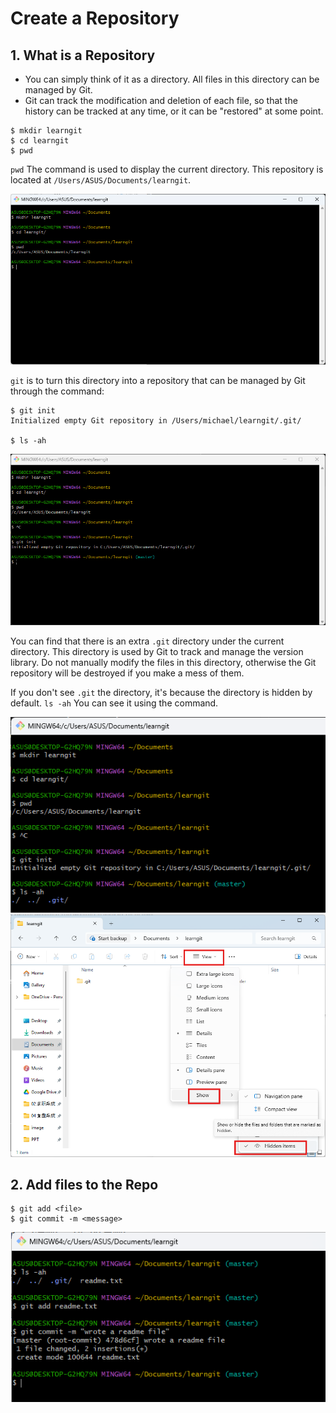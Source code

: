 # Create a Repository
## 1. What is a Repository
-  You can simply think of it as a directory. All files in this directory can be managed by Git. 
- Git can track the modification and deletion of each file, so that the history can be tracked at any time, or it can be "restored" at some point.

```
$ mkdir learngit
$ cd learngit
$ pwd 
```
`pwd` The command is used to display the current directory. This repository is located at `/Users/ASUS/Documents/learngit`.

![screenshot](/Git\image\Screenshot-2025-03-27-235328.png)

`git` is to turn this directory into a repository that can be managed by Git through the command:

```
$ git init
Initialized empty Git repository in /Users/michael/learngit/.git/

$ ls -ah
```
![screenshot](/Git/image/Screenshot-2025-03-28-000125.png)

You can find that there is an extra `.git` directory under the current directory. This directory is used by Git to track and manage the version library. Do not manually modify the files in this directory, otherwise the Git repository will be destroyed if you make a mess of them.

If you don't see `.git` the directory, it's because the directory is hidden by default. `ls -ah` You can see it using the command.

![screenshot](/Git/image\Screenshot-2025-03-28-001040.png)
![screenshot](/Git/image\Screenshot-2025-03-28-000659.png)

## 2. Add files to the Repo
```
$ git add <file>
$ git commit -m <message>
```
![screenshot](/Git\image\Screenshot-2025-03-28-161053.png)
